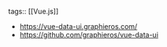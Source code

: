 tags:: [[Vue.js]]

- https://vue-data-ui.graphieros.com/
- https://github.com/graphieros/vue-data-ui